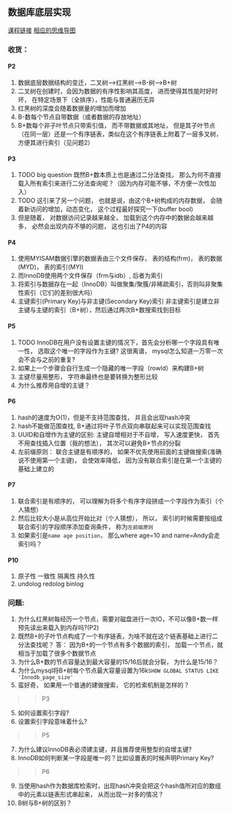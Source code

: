 ## 数据库底层实现


[课程链接](https://www.bilibili.com/video/BV1vg41157CA)
[相应的思维导图](https://www.processon.com/view/link/5eccea8fe0b34d5f263038f0#map)
### 收货：

#### P2
1. 数据底层数据结构的变迁，二叉树-->红黑树-->B-树-->B+树
2. 二叉树在创建时，会因为数据的有序性影响其高度， 进而使得其性能时好时坏， 在特定场景下（全排序），性能与普通遍历无异
3. 红黑树的深度会随着数据量的增加而增加
4. B-数每个节点自带数据（或者数据的存放地址）
5. B+数每个非子叶节点只带索引值， 而不带数据或其地址， 但是其子叶节点（在同一层）还是一个有序链表，类似在这个有序链表上附着了一层多叉树，方便其进行索引（见问题2）

#### P3
1. TODO big question 既然B+数本质上也是通过二分法查找， 那么为何不直接载入所有索引来进行二分法查询呢？（因为内存可能不够，不方便一次性加入）
2. TODO 这引来了另一个问题， 也就是说，由这个B+树构成的内存数据， 会随着新访问的增加，动态变化， 这个过程最好探究一下(buffer bool)
3. 但是随着， 对数据访问记录越来越全， 加载到这个内存中的数据会越来越多， 必然会出现内存不够的问题， 这也引出了P4的内容

#### P4
1. 使用MYISAM数据引擎的数据表由三个文件保存， 表的结构(frm)， 表的数据(MYD)， 表的索引(MYI) 
2. 而InnoDB使用两个文件保存（frm与idb）, 后者为索引
3. 将索引与数据存在一起（InnoDB）叫做聚集/聚簇/非稀疏索引，否则叫非聚集性索引（它们的差别很大吗）
4. 主键索引(Primary Key)与非主键(Secondary Key)索引
非主键索引是建立非主键与主键的索引（B+树），然后通过两次B+数搜索找到目标

#### P5
1. TODO InnoDB在用户没有设置主键的情况下，首先会分析哪一个字段具有唯一性， 选取这个唯一的字段作为主键? 这很离谱， mysql怎么知道一万零一次会不会与之前的重复?
2. 如果上一个步骤会自行生成一个隐藏的唯一字段（rowId）来构建B+树
3. 主键尽量用整形， 字符串最终也是要转换为整形比较
4. 为什么推荐用自增的主键？
#### P6
1. hash的速度为O(1)，但是不支持范围查找， 并且会出现hash冲突
2. hash不能做范围查找, B+通过将叶子节点双向串联起来可以实现范围查找
3. UUID和自增作为主键的区别: 主键自增相对于不自增， 写入速度更快， 首先不用查找插入位置（我的想法）， 其次可以避免B+节点的分裂
4. 左前缀原则： 联合主键是有顺序的， 如果不优先使用前面的主键做搜索(准确说不使用第一个主键)， 会使效率降低， 因为没有联合索引是在第一个主键的基础上建立的

#### P7
1. 联合索引是有顺序的， 可以理解为将多个有序字段拼成一个字段作为索引（个人猜想）
2. 然后比较大小是从高位开始比对（个人猜想）， 所以， 索引的时候需要按组成联合索引的字段顺序添加查询条件， 称为`左前缀原则`
3. 如果索引是`name age position`， 那么where age=10 and name=Andy会走索引吗？

#### P10
1. 原子性 一致性 隔离性 持久性
2. undolog redolog binlog

### 问题:
1. 为什么红黑树每经历一个节点，需要对磁盘进行一次IO，不可以像B+数一样预先读出来载入到内存吗?(P2)
2. 既然B+的子叶节点构成了一个有序链表，为啥不就在这个链表基础上进行二分法查找呢？
答： 因为B+的一个节点有多个数据的索引， 加载一个节点，就相当于加载了很多个数据节点
3. 为什么B+数的节点容量达到最大容量的15/16后就会分裂， 为什么是15/16？
4. 为什么mysql将B+树每个节点最大容量设置为16k`SHOW GLOBAL STATUS LIKE 'Innodb_page_size'`
5. 蛮好奇， 如果用一个普通的建做搜索， 它的检索机制是怎样的？

>> P3
5. 如何设置索引字段?
6. 设置索引字段意味着什么?
>>P5
7. 为什么建议InnoDB表必须建主键，并且推荐使用整型的自增主键?
8. InnoDB如何判断某一字段是唯一的？比如设置表的时候声明Primary Key?
>> P6
9. 当使用hash作为数据库检索时，出现hash冲突会把这个hash值所对应的数组中的元素以链表形式串起来， 从而出现一对多的情况？
10. B树与B+树的区别？


